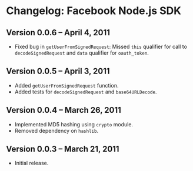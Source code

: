 # Changelog: Facebook Node.js SDK

## Version 0.0.6 – April 4, 2011

  - Fixed bug in `getUserFromSignedRequest`: Missed `this` qualifier for call
    to `decodeSignedRequest` and `data` qualifier for `oauth_token`.

## Version 0.0.5 – April 3, 2011

  - Added `getUserFromSignedRequest` function.
  - Added tests for `decodeSignedRequest` and `base64URLDecode`.

## Version 0.0.4 – March 26, 2011

  - Implemented MD5 hashing using `crypto` module.
  - Removed dependency on `hashlib`.

## Version 0.0.3 – March 21, 2011

  - Initial release.
